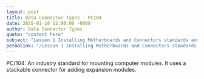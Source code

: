 ```yaml
---
layout: post
title: Data Connector Types - PC104
date: 2025-01-10 12:00:00 -0000
author: Data Connector Types
quote: "content here"
subject: "Lesson 1 Installing Motherboards and Connectors standards and specifications"
permalink: "/Lesson 1 Installing Motherboards and Connectors standards and specifications/Data Connector Types/Data Connector Types - PC104"
---
```


PC/104: An industry standard for mounting computer modules. It uses a stackable connector for adding expansion modules.
